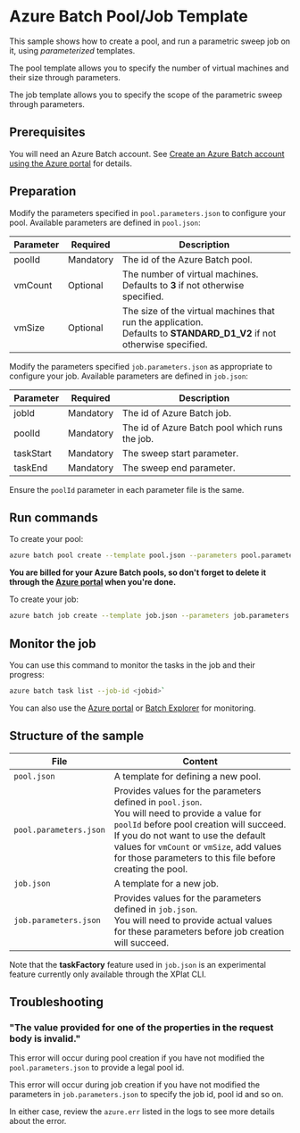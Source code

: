 # Azure Batch Pool/Job Template

This sample shows how to create a pool, and run a parametric sweep job on it, using *parameterized* templates.

The pool template allows you to specify the number of virtual machines and their size through parameters.

The job template allows you to specify the scope of the parametric sweep through parameters.

## Prerequisites
You will need an Azure Batch account. See [Create an Azure Batch account using the Azure portal](https://docs.microsoft.com/azure/batch/batch-account-create-portal) for details.

## Preparation

Modify the parameters specified in `pool.parameters.json` to configure your pool. Available parameters are defined in `pool.json`:

| Parameter | Required  | Description                                                                                                                 |
| --------- | --------- | --------------------------------------------------------------------------------------------------------------------------- |
| poolId    | Mandatory | The id of the Azure Batch pool.                                                                                             |
| vmCount   | Optional  | The number of virtual machines. <br/> Defaults to **3** if not otherwise specified.                                         |
| vmSize    | Optional  | The size of the virtual machines that run the application. <br/> Defaults to **STANDARD_D1_V2** if not otherwise specified. |


Modify the parameters specified `job.parameters.json` as appropriate to configure your job. Available parameters are defined in `job.json`:

| Parameter | Required  | Description                                    |
| --------- | --------- | ---------------------------------------------- |
| jobId     | Mandatory | The id of Azure Batch job.                     |
| poolId    | Mandatory | The id of Azure Batch pool which runs the job. |
| taskStart | Mandatory | The sweep start parameter.                     |
| taskEnd   | Mandatory | The sweep end parameter.                       |

Ensure the `poolId` parameter in each parameter file is the same.

## Run commands

To create your pool:
``` bash
azure batch pool create --template pool.json --parameters pool.parameters.json
```

**You are billed for your Azure Batch pools, so don't forget to delete it through the [Azure portal](https://portal.azure.com) when you're done.** 

To create your job:
``` bash
azure batch job create --template job.json --parameters job.parameters.json
``` 

## Monitor the job
You can use this command to monitor the tasks in the job and their progress:
``` bash
azure batch task list --job-id <jobid>`
```
You can also use the [Azure portal](https://portal.azure.com) or [Batch Explorer](https://github.com/Azure/azure-batch-samples/tree/master/CSharp/BatchExplorer) for monitoring.

## Structure of the sample

| File                   | Content                                                                                                                                                                                                                                                                                          |
| ---------------------- | ------------------------------------------------------------------------------------------------------------------------------------------------------------------------------------------------------------------------------------------------------------------------------------------------ |
| `pool.json`            | A template for defining a new pool.                                                                                                                                                                                                                                                              |
| `pool.parameters.json` | Provides values for the parameters defined in `pool.json`. <br/> You will need to provide a value for `poolId` before pool creation will succeed. If you do not want to use the default values for `vmCount` or `vmSize`, add values for those parameters to this file before creating the pool. |
| `job.json`             | A template for a new job.                                                                                                                                                                                                                                                                        |
| `job.parameters.json`  | Provides values for the parameters defined in `job.json`. <br/> You will need to provide actual values for these parameters before job creation will succeed.                                                                                                                                    |

Note that the **taskFactory** feature used in `job.json` is an experimental feature currently only available through the XPlat CLI.

## Troubleshooting

### "The value provided for one of the properties in the request body is invalid."

This error will occur during pool creation if you have not modified the `pool.parameters.json` to provide a legal pool id.

This error will occur during job creation if you have not modified the parameters in `job.parameters.json` to specify the job id, pool id and so on.

In either case, review the `azure.err` listed in the logs to see more details about the error.

